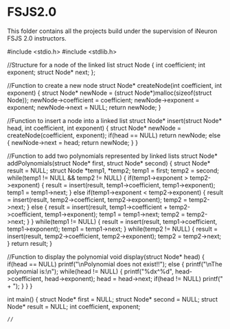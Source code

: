 # FSJS2.0

This folder contains all the projects build under the supervision of iNeuron FSJS 2.0 instructors.

#include <stdio.h>
#include <stdlib.h>

//Structure for a node of the linked list
struct Node
{
    int coefficient;
    int exponent;
    struct Node* next;
};

//Function to create a new node
struct Node* createNode(int coefficient, int exponent)
{
    struct Node* newNode = (struct Node*)malloc(sizeof(struct Node));
    newNode->coefficient = coefficient;
    newNode->exponent = exponent;
    newNode->next = NULL;
    return newNode;
}

//Function to insert a node into a linked list
struct Node* insert(struct Node* head, int coefficient, int exponent)
{
    struct Node* newNode = createNode(coefficient, exponent);
    if(head == NULL)
        return newNode;
    else
    {
        newNode->next = head;
        return newNode;
    }
}

//Function to add two polynomials represented by linked lists
struct Node* addPolynomials(struct Node* first, struct Node* second)
{
    struct Node* result = NULL;
    struct Node *temp1, *temp2;
    temp1 = first;
    temp2 = second;
    while(temp1 != NULL && temp2 != NULL)
    {
        if(temp1->exponent > temp2->exponent)
        {
            result = insert(result, temp1->coefficient, temp1->exponent);
            temp1 = temp1->next;
        }
        else if(temp1->exponent < temp2->exponent)
        {
            result = insert(result, temp2->coefficient, temp2->exponent);
            temp2 = temp2->next;
        }
        else
        {
            result = insert(result, temp1->coefficient + temp2->coefficient, temp1->exponent);
            temp1 = temp1->next;
            temp2 = temp2->next;
        }
    }
    while(temp1 != NULL)
    {
        result = insert(result, temp1->coefficient, temp1->exponent);
        temp1 = temp1->next;
    }
    while(temp2 != NULL)
    {
        result = insert(result, temp2->coefficient, temp2->exponent);
        temp2 = temp2->next;
    }
    return result;
}

//Function to display the polynomial
void display(struct Node* head)
{
    if(head == NULL)
        printf("\nPolynomial does not exist!!");
    else
    {
        printf("\nThe polynomial is:\n");
        while(head != NULL)
        {
            printf("%dx^%d", head->coefficient, head->exponent);
            head = head->next;
            if(head != NULL)
                printf(" + ");
        }
    }
}

int main()
{
    struct Node* first = NULL;
    struct Node* second = NULL;
    struct Node* result = NULL;
    int coefficient, exponent;

    //
